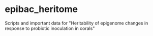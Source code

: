 # epibac_heritome
Scripts and important data for "Heritability of epigenome changes in response to probiotic inoculation in corals"
